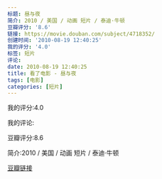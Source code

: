 ```yaml
---
标题: 昼与夜
简介: 2010 / 美国 / 动画 短片 / 泰迪·牛顿
豆瓣评分: '8.6'
链接: https://movie.douban.com/subject/4718352/
创建时间: '2010-08-19 12:40:25'
我的评分: '4.0'
标签: 短片
评论:
date: 2010-08-19 12:40:25
title: 看了电影 - 昼与夜
tags: [电影]
categories: [短片]
---
```


我的评分:4.0

我的评论:

豆瓣评分:8.6

简介:2010 / 美国 / 动画 短片 / 泰迪·牛顿

[豆瓣链接](https://movie.douban.com/subject/4718352/)

